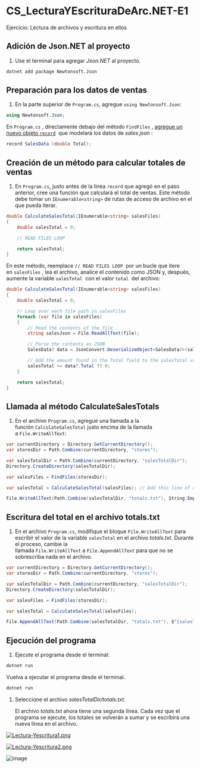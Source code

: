 # CS_LecturaYEscrituraDeArc.NET-E1
Ejercicio: Lectura de archivos y escritura en ellos

## **Adición de Json.NET al proyecto**

1. Use el terminal para agregar *Json.NET* al proyecto.

```bash
dotnet add package Newtonsoft.Json
```

## **Preparación para los datos de ventas**

1. En la parte superior de `Program.cs`, agregue `using Newtonsoft.Json`:

```csharp
using Newtonsoft.Json;
```

En `Program.cs`
, directamente debajo del método `FindFiles`
, [agregue un nuevo objeto `record`](https://learn.microsoft.com/es-es/dotnet/csharp/language-reference/builtin-types/record/)
 que modelará los datos de *sales.json*
:

```csharp
record SalesData (double Total);
```

## **Creación de un método para calcular totales de ventas**

1. En `Program.cs`, justo antes de la línea `record` que agregó en el paso anterior, cree una función que calculará el total de ventas. Este método debe tomar un `IEnumerable<string>` de rutas de acceso de archivo en el que pueda iterar.

```csharp
double CalculateSalesTotal(IEnumerable<string> salesFiles)
{
    double salesTotal = 0;

    // READ FILES LOOP

    return salesTotal;
}
```

En este método, reemplace `// READ FILES LOOP`
 por un bucle que itere en `salesFiles`
, lea el archivo, analice el contenido como JSON y, después, aumente la variable `salesTotal`
 con el valor `total`
 del archivo:

```csharp
double CalculateSalesTotal(IEnumerable<string> salesFiles)
{
    double salesTotal = 0;

    // Loop over each file path in salesFiles
    foreach (var file in salesFiles)
    {      
        // Read the contents of the file
        string salesJson = File.ReadAllText(file);

        // Parse the contents as JSON
        SalesData? data = JsonConvert.DeserializeObject<SalesData?>(salesJson);

        // Add the amount found in the Total field to the salesTotal variable
        salesTotal += data?.Total ?? 0;
    }

    return salesTotal;
}
```

## **Llamada al método CalculateSalesTotals**

1. En el archivo `Program.cs`, agregue una llamada a la función `CalculateSalesTotal` justo encima de la llamada a `File.WriteAllText`:

```csharp
var currentDirectory = Directory.GetCurrentDirectory();
var storesDir = Path.Combine(currentDirectory, "stores");

var salesTotalDir = Path.Combine(currentDirectory, "salesTotalDir");
Directory.CreateDirectory(salesTotalDir);

var salesFiles = FindFiles(storesDir);

var salesTotal = CalculateSalesTotal(salesFiles); // Add this line of code

File.WriteAllText(Path.Combine(salesTotalDir, "totals.txt"), String.Empty);
```

## **Escritura del total en el archivo totals.txt**

1. En el archivo `Program.cs`, modifique el bloque `File.WriteAllText` para escribir el valor de la variable `salesTotal` en el archivo *totals.txt*. Durante el proceso, cambie la llamada `File.WriteAllText` a `File.AppendAllText` para que no se sobrescriba nada en el archivo.

```csharp
var currentDirectory = Directory.GetCurrentDirectory();            
var storesDir = Path.Combine(currentDirectory, "stores");

var salesTotalDir = Path.Combine(currentDirectory, "salesTotalDir");
Directory.CreateDirectory(salesTotalDir);            

var salesFiles = FindFiles(storesDir);

var salesTotal = CalculateSalesTotal(salesFiles);

File.AppendAllText(Path.Combine(salesTotalDir, "totals.txt"), $"{salesTotal}{Environment.NewLine}");
```

## **Ejecución del programa**

1. Ejecute el programa desde el terminal:

```csharp
dotnet run
```

Vuelva a ejecutar el programa desde el terminal.

```csharp
dotnet run
```

1. Seleccione el archivo *salesTotalDir/totals.txt*.
    
    El archivo *totals.txt* ahora tiene una segunda línea. Cada vez que el programa se ejecute, los totales se volverán a sumar y se escribirá una nueva línea en el archivo.

[![Lectura-Yescritura1.png](https://i.postimg.cc/52WF1PwG/Lectura-Yescritura1.png)](https://postimg.cc/N5b0kkC7)

[![Lectura-Yescritura2.png](https://i.postimg.cc/kgNR5xs5/Lectura-Yescritura2.png)](https://postimg.cc/mPDgX10x)

![image](https://user-images.githubusercontent.com/104856701/213238578-1cbdd84e-9327-4c74-9b39-f00c51f8b39d.png)
